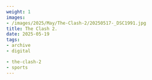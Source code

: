```yaml
---
weight: 1
images:
- /images/2025/May/The-Clash-2/20250517-_DSC1991.jpg
title: The Clash 2.
date: 2025-05-19
tags:
- archive
- digital

- the-clash-2
- sports
---
```


